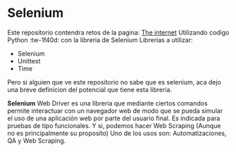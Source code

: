 # Selenium
Este repositorio contendra retos de la pagina: [The internet](http://the-internet.herokuapp.com/ "The internet")
Utilizando codigo Python :tw-1f40d:  con la libreria de Selenium
Librerias a utilizar: 
- Selenium
- Unittest
- Time

Pero si alguien que ve este repositorio no sabe que es selenium, aca dejo una breve definicion del potencial que tiene esta libreria.

**Selenium** Web Driver es una libreria que mediante ciertos comandos permite interactuar con un navegador web de modo que se pueda simular el uso de una aplicación web por parte del usuario final. Es indicada para pruebas de tipo funcionales.
Y si, podemos hacer Web Scraping (Aunque no es principalmente su proposito)
Uno de los usos son: Automatizaciones, QA y Web Scraping.
